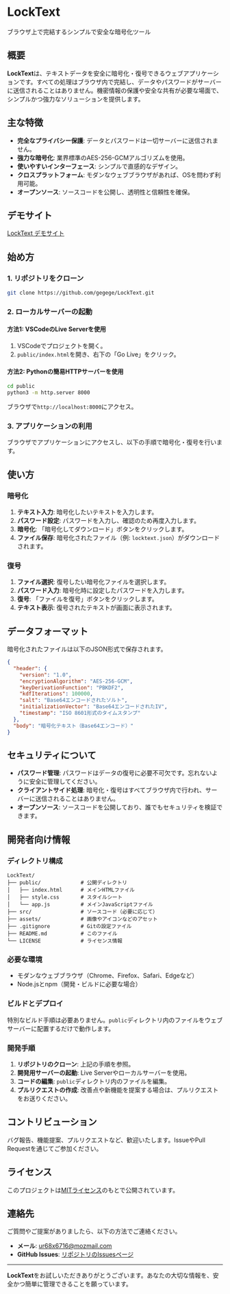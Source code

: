 
# **LockText**

ブラウザ上で完結するシンプルで安全な暗号化ツール

## **概要**

**LockText**は、テキストデータを安全に暗号化・復号できるウェブアプリケーションです。すべての処理はブラウザ内で完結し、データやパスワードがサーバーに送信されることはありません。機密情報の保護や安全な共有が必要な場面で、シンプルかつ強力なソリューションを提供します。

## **主な特徴**

- **完全なプライバシー保護**: データとパスワードは一切サーバーに送信されません。
- **強力な暗号化**: 業界標準のAES-256-GCMアルゴリズムを使用。
- **使いやすいインターフェース**: シンプルで直感的なデザイン。
- **クロスプラットフォーム**: モダンなウェブブラウザがあれば、OSを問わず利用可能。
- **オープンソース**: ソースコードを公開し、透明性と信頼性を確保。

## **デモサイト**

[LockText デモサイト](https://gegege.github.io/LockText/)  

## **始め方**

### **1. リポジトリをクローン**

```bash
git clone https://github.com/gegege/LockText.git
```

### **2. ローカルサーバーの起動**

#### **方法1: VSCodeのLive Serverを使用**

1. VSCodeでプロジェクトを開く。
2. `public/index.html`を開き、右下の「Go Live」をクリック。

#### **方法2: Pythonの簡易HTTPサーバーを使用**

```bash
cd public
python3 -m http.server 8000
```

ブラウザで`http://localhost:8000`にアクセス。

### **3. アプリケーションの利用**

ブラウザでアプリケーションにアクセスし、以下の手順で暗号化・復号を行います。

## **使い方**

### **暗号化**

1. **テキスト入力**: 暗号化したいテキストを入力します。
2. **パスワード設定**: パスワードを入力し、確認のため再度入力します。
3. **暗号化**: 「暗号化してダウンロード」ボタンをクリックします。
4. **ファイル保存**: 暗号化されたファイル（例: `locktext.json`）がダウンロードされます。

### **復号**

1. **ファイル選択**: 復号したい暗号化ファイルを選択します。
2. **パスワード入力**: 暗号化時に設定したパスワードを入力します。
3. **復号**: 「ファイルを復号」ボタンをクリックします。
4. **テキスト表示**: 復号されたテキストが画面に表示されます。

## **データフォーマット**

暗号化されたファイルは以下のJSON形式で保存されます。

```json
{
  "header": {
    "version": "1.0",
    "encryptionAlgorithm": "AES-256-GCM",
    "keyDerivationFunction": "PBKDF2",
    "kdfIterations": 100000,
    "salt": "Base64エンコードされたソルト",
    "initializationVector": "Base64エンコードされたIV",
    "timestamp": "ISO 8601形式のタイムスタンプ"
  },
  "body": "暗号化テキスト（Base64エンコード）"
}
```

## **セキュリティについて**

- **パスワード管理**: パスワードはデータの復号に必要不可欠です。忘れないように安全に管理してください。
- **クライアントサイド処理**: 暗号化・復号はすべてブラウザ内で行われ、サーバーに送信されることはありません。
- **オープンソース**: ソースコードを公開しており、誰でもセキュリティを検証できます。

## **開発者向け情報**

### **ディレクトリ構成**

```
LockText/
├── public/             # 公開ディレクトリ
│   ├── index.html      # メインHTMLファイル
│   ├── style.css       # スタイルシート
│   └── app.js          # メインJavaScriptファイル
├── src/                # ソースコード（必要に応じて）
├── assets/             # 画像やアイコンなどのアセット
├── .gitignore          # Gitの設定ファイル
├── README.md           # このファイル
└── LICENSE             # ライセンス情報
```

### **必要な環境**

- モダンなウェブブラウザ（Chrome、Firefox、Safari、Edgeなど）
- Node.jsとnpm（開発・ビルドに必要な場合）

### **ビルドとデプロイ**

特別なビルド手順は必要ありません。`public`ディレクトリ内のファイルをウェブサーバーに配置するだけで動作します。

### **開発手順**

1. **リポジトリのクローン**: 上記の手順を参照。
2. **開発用サーバーの起動**: Live Serverやローカルサーバーを使用。
3. **コードの編集**: `public`ディレクトリ内のファイルを編集。
4. **プルリクエストの作成**: 改善点や新機能を提案する場合は、プルリクエストをお送りください。

## **コントリビューション**

バグ報告、機能提案、プルリクエストなど、歓迎いたします。IssueやPull Requestを通じてご参加ください。

## **ライセンス**

このプロジェクトは[MITライセンス](LICENSE)のもとで公開されています。

## **連絡先**

ご質問やご提案がありましたら、以下の方法でご連絡ください。

- **メール**: ur68x6716@mozmail.com
- **GitHub Issues**: [リポジトリのIssuesページ](https://github.com/gegege/LockText/issues)

---

**LockText**をお試しいただきありがとうございます。あなたの大切な情報を、安全かつ簡単に管理できることを願っています。
